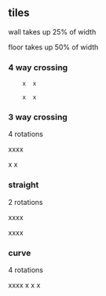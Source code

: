tiles
-------------
wall takes up 25% of width

floor takes up 50% of width

### 4 way crossing
```
    x  x

    x  x
```
### 3 way crossing 
4 rotations

  xxxx

  x  x


### straight
2 rotations

  xxxx

  xxxx

### curve
4 rotations

  xxxx
  x
  x  x
